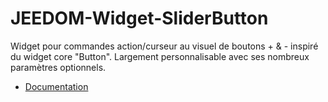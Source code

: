 # JEEDOM-Widget-SliderButton

Widget pour commandes action/curseur au visuel de boutons + & - inspiré du widget core "Button". Largement personnalisable avec ses nombreux paramètres optionnels.

- [Documentation](https://salvialf.github.io/Salvialf-Documentation/SliderButton)
